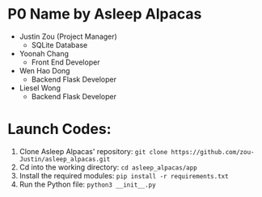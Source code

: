 # P0 Name by Asleep Alpacas

* Justin Zou (Project Manager)
  * SQLite Database
* Yoonah Chang
  * Front End Developer
* Wen Hao Dong
  * Backend Flask Developer
* Liesel Wong
  * Backend Flask Developer

# Launch Codes:

1. Clone Asleep Alpacas' repository: `git clone https://github.com/zou-Justin/asleep_alpacas.git`
2. Cd into the working directory: `cd asleep_alpacas/app`
3. Install the required modules: `pip install -r requirements.txt`
4. Run the Python file: `python3 __init__.py`
